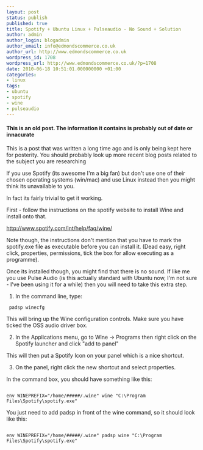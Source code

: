 ```yaml
---
layout: post
status: publish
published: true
title: Spotify + Ubuntu Linux + Pulseaudio - No Sound + Solution
author: admin
author_login: blogadmin
author_email: info@edmondscommerce.co.uk
author_url: http://www.edmondscommerce.co.uk
wordpress_id: 1708
wordpress_url: http://www.edmondscommerce.co.uk/?p=1708
date: 2010-06-18 10:51:01.000000000 +01:00
categories:
- linux
tags:
- ubuntu
- spotify
- wine
- pulseaudio
---
```

<div class="oldpost"><h4>This is an old post. The information it contains is probably out of date or innacurate</h4>
<p>
This is a post that was written a long time ago and is only being kept here for posterity.
You should probably look up more recent blog posts related to the subject you are researching
</p>
</div>
If you use Spotify (its awesome I'm a big fan) but don't use one of their chosen operating systems (win/mac) and use Linux instead then you might think its unavailable to you. 

In fact its fairly trivial to get it working.

First - follow the instructions on the spotify website to install Wine and install onto that.

http://www.spotify.com/int/help/faq/wine/

Note though, the instructions don't mention that you have to mark the spotify.exe file as executable before you can install it. (Dead easy, right click, properties, permissions, tick the box for allow executing as a programme).

Once its installed though, you might find that there is no sound. If like me you use Pulse Audio (is this actually standard with Ubuntu now, I'm not sure - I've been using it for a while) then you will need to take this extra step.

1. In the command line, type:
```
 padsp winecfg 
```

This will bring up the Wine configuration controls. Make sure you have ticked the OSS audio driver box.

2. In the Applications menu, go to Wine -> Programs then right click on the Spotify launcher and click "add to panel"

This will then put a Spotify Icon on your panel which is a nice shortcut.

3. On the panel, right click the new shortcut and select properties.

In the command box, you should have something like this:

```

env WINEPREFIX="/home/#####/.wine" wine "C:\Program Files\Spotify\spotify.exe" 

```

You just need to add padsp in front of the wine command, so it should look like this:

```

env WINEPREFIX="/home/#####/.wine" padsp wine "C:\Program Files\Spotify\spotify.exe" 

```

